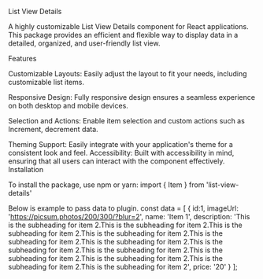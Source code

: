 List View Details

A highly customizable List View Details component for React applications. This package provides an efficient and flexible way to display data in a detailed, organized, and user-friendly list view.

Features

Customizable Layouts: Easily adjust the layout to fit your needs, including customizable list items.

Responsive Design: Fully responsive design ensures a seamless experience on both desktop and mobile devices.

Selection and Actions: Enable item selection and custom actions such as Increment, decrement data.

Theming Support: Easily integrate with your application's theme for a consistent look and feel.
Accessibility: Built with accessibility in mind, ensuring that all users can interact with the component effectively.
Installation

To install the package, use npm or yarn:
 import { Item } from 'list-view-details'
 
Below is example to pass data to plugin.
 const data = [
  {
    id:1,
    imageUrl: 'https://picsum.photos/200/300/?blur=2',
    name: 'Item 1',
    description: 'This is the subheading for item 2.This is the subheading for item 2.This is the subheading for item 2.This is the subheading for item 2.This is the subheading for item 2.This is the subheading for item 2.This is the subheading for item 2.This is the subheading for item 2.This is the subheading for item 2.This is the subheading for item 2.This is the subheading for item 2.This is the subheading for item 2',
    price: '20'
    }
];
<Item items={data} />
